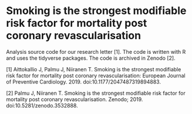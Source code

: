 # Smoking is the strongest modifiable risk factor for mortality post coronary revascularisation

Analysis source code for our research letter [1]. The code is written with R and uses the tidyverse packages. The code is archived in Zenodo [2].

[1] Aittokallio J, Palmu J, Niiranen T. Smoking is the strongest modifiable risk factor for mortality post coronary revascularisation: European Journal of Preventive Cardiology. 2019. doi:10.1177/2047487319894883.

[2] Palmu J, Niiranen T. Smoking is the strongest modifiable risk factor for mortality post coronary revascularisation. Zenodo; 2019. doi:10.5281/zenodo.3532888.

